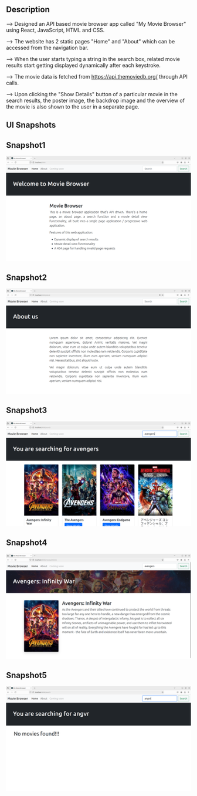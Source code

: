 ## Description

--> Designed an API based movie browser app called "My Movie Browser" using React, JavaScript, HTML and CSS.

--> The website has 2 static pages "Home" and "About" which can be accessed from the navigation bar.

--> When the user starts typing a string in the search box, related movie results start getting displayed dynamically after each keystroke.

--> The movie data is fetched from https://api.themoviedb.org/ through API calls.

--> Upon clicking the "Show Details" button of a particular movie in the search results, the poster image, the backdrop image and the overview of the movie is also shown to the user in a separate page.

## UI Snapshots
## Snapshot1
![image](images/UI_Layout1.png)
## Snapshot2
![image](images/UI_Layout2.png)
## Snapshot3
![image](images/UI_Layout3.png)
## Snapshot4
![image](images/UI_Layout4.png)
## Snapshot5
![image](images/UI_Layout5.png)
